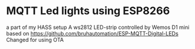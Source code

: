 # MQTT Led lights using ESP8266
a part of my HASS setup
A ws2812 LED-strip controlled by Wemos D1 mini based on https://github.com/bruhautomation/ESP-MQTT-Digital-LEDs
Changed for using OTA 
